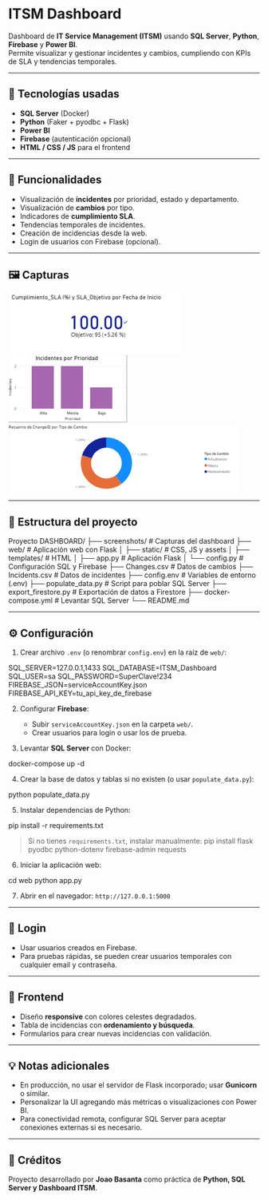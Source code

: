
# ITSM Dashboard

Dashboard de **IT Service Management (ITSM)** usando **SQL Server**, **Python**, **Firebase** y **Power BI**.  
Permite visualizar y gestionar incidentes y cambios, cumpliendo con KPIs de SLA y tendencias temporales.

---

## 🚀 Tecnologías usadas

- **SQL Server** (Docker)
- **Python** (Faker + pyodbc + Flask)
- **Power BI**
- **Firebase** (autenticación opcional)
- **HTML / CSS / JS** para el frontend

---

## 🎯 Funcionalidades

- Visualización de **incidentes** por prioridad, estado y departamento.
- Visualización de **cambios** por tipo.
- Indicadores de **cumplimiento SLA**.
- Tendencias temporales de incidentes.
- Creación de incidencias desde la web.
- Login de usuarios con Firebase (opcional).

---

## 🖼️ Capturas

![SLA KPI](screenshots/SLA_KPI.png)  
![Incidentes por Prioridad](screenshots/Incidentes_Prioridad.png)  
![Cambios por Tipo](screenshots/Cambios_Tendencia.png)  

---

## 📁 Estructura del proyecto

Proyecto DASHBOARD/
├── screenshots/             # Capturas del dashboard
├── web/                     # Aplicación web con Flask
│   ├── static/              # CSS, JS y assets
│   ├── templates/           # HTML
│   ├── app.py               # Aplicación Flask
│   └── config.py            # Configuración SQL y Firebase
├── Changes.csv              # Datos de cambios
├── Incidents.csv            # Datos de incidentes
├── config.env               # Variables de entorno (.env)
├── populate_data.py         # Script para poblar SQL Server
├── export_firestore.py      # Exportación de datos a Firestore
├── docker-compose.yml       # Levantar SQL Server
└── README.md

---

## ⚙️ Configuración

1. Crear archivo `.env` (o renombrar `config.env`) en la raíz de `web/`:

SQL_SERVER=127.0.0.1,1433
SQL_DATABASE=ITSM_Dashboard
SQL_USER=sa
SQL_PASSWORD=SuperClave!234
FIREBASE_JSON=serviceAccountKey.json
FIREBASE_API_KEY=tu_api_key_de_firebase

2. Configurar **Firebase**:  
   - Subir `serviceAccountKey.json` en la carpeta `web/`.  
   - Crear usuarios para login o usar los de prueba.  

3. Levantar **SQL Server** con Docker:

docker-compose up -d

4. Crear la base de datos y tablas si no existen (o usar `populate_data.py`):

python populate_data.py

5. Instalar dependencias de Python:

pip install -r requirements.txt

> Si no tienes `requirements.txt`, instalar manualmente:
pip install flask pyodbc python-dotenv firebase-admin requests

6. Iniciar la aplicación web:

cd web
python app.py

7. Abrir en el navegador: `http://127.0.0.1:5000`

---

## 🔐 Login

- Usar usuarios creados en Firebase.  
- Para pruebas rápidas, se pueden crear usuarios temporales con cualquier email y contraseña.

---

## 🎨 Frontend

- Diseño **responsive** con colores celestes degradados.
- Tabla de incidencias con **ordenamiento y búsqueda**.
- Formularios para crear nuevas incidencias con validación.

---

## 💡 Notas adicionales

- En producción, no usar el servidor de Flask incorporado; usar **Gunicorn** o similar.
- Personalizar la UI agregando más métricas o visualizaciones con Power BI.
- Para conectividad remota, configurar SQL Server para aceptar conexiones externas si es necesario.

---

## 📌 Créditos

Proyecto desarrollado por **Joao Basanta** como práctica de **Python, SQL Server y Dashboard ITSM**.
